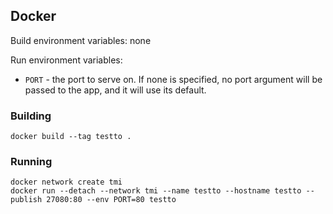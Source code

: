 <!--
    Licensed to the Apache Software Foundation (ASF) under one
    or more contributor license agreements.  See the NOTICE file
    distributed with this work for additional information
    regarding copyright ownership.  The ASF licenses this file
    to you under the Apache License, Version 2.0 (the
    "License"); you may not use this file except in compliance
    with the License.  You may obtain a copy of the License at

      http://www.apache.org/licenses/LICENSE-2.0

    Unless required by applicable law or agreed to in writing,
    software distributed under the License is distributed on an
    "AS IS" BASIS, WITHOUT WARRANTIES OR CONDITIONS OF ANY
    KIND, either express or implied.  See the License for the
    specific language governing permissions and limitations
    under the License.
-->

## Docker

Build environment variables: none

Run environment variables:
- `PORT` - the port to serve on. If none is specified, no port argument will be passed to the app, and it will use its default.

### Building

`docker build --tag testto .`

### Running

```
docker network create tmi
docker run --detach --network tmi --name testto --hostname testto --publish 27080:80 --env PORT=80 testto
```
